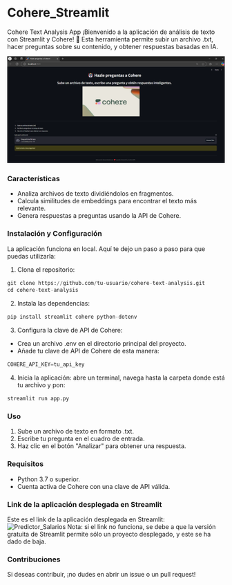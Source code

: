 # Cohere_Streamlit
Cohere Text Analysis App
¡Bienvenido a la aplicación de análisis de texto con Streamlit y Cohere! 🚀 Esta herramienta permite subir un archivo .txt, hacer preguntas sobre su contenido, y obtener respuestas basadas en IA.

![Captura de Pantalla de la App](https://github.com/EmiTarta/Cohere_Streamlit/blob/main/Pagina_inicial.png)

### Características
- Analiza archivos de texto dividiéndolos en fragmentos.
- Calcula similitudes de embeddings para encontrar el texto más relevante.
- Genera respuestas a preguntas usando la API de Cohere.

### Instalación y Configuración
La aplicación funciona en local. Aquí te dejo un paso a paso para que puedas utilizarla: 
1. Clona el repositorio:

```py
git clone https://github.com/tu-usuario/cohere-text-analysis.git
cd cohere-text-analysis
```
2. Instala las dependencias:
```py
pip install streamlit cohere python-dotenv
```
3. Configura la clave de API de Cohere:
- Crea un archivo .env en el directorio principal del proyecto.
- Añade tu clave de API de Cohere de esta manera:
```py
COHERE_API_KEY=tu_api_key
```
4. Inicia la aplicación: abre un terminal, navega hasta la carpeta donde está tu archivo y pon:
```py
streamlit run app.py
```
### Uso
1. Sube un archivo de texto en formato .txt.
2. Escribe tu pregunta en el cuadro de entrada.
3. Haz clic en el botón "Analizar" para obtener una respuesta.
### Requisitos
- Python 3.7 o superior.
- Cuenta activa de Cohere con una clave de API válida.
### Link de la aplicación desplegada en Streamlit

Este es el link de la aplicación desplegada en Streamlit: ![Predictor_Salarios](https://cohereapp-l.streamlit.app/)
Nota: si el link no funciona, se debe a que la versión gratuita de Streamlit permite sólo un proyecto desplegado, y este se ha dado de baja.  

### Contribuciones
Si deseas contribuir, ¡no dudes en abrir un issue o un pull request!
